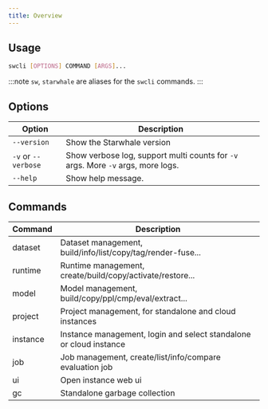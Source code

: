```yaml
---
title: Overview
---
```


## Usage

```bash
swcli [OPTIONS] COMMAND [ARGS]...
```

:::note
`sw`, `starwhale` are aliases for the `swcli` commands.
:::

## Options

|Option|Description|
|------|-----------|
|`--version`|Show the Starwhale version|
|`-v` or `--verbose`|Show verbose log, support multi counts for `-v` args. More `-v` args, more logs.|
|`--help`|Show help message.|

## Commands

|Command|Description|
|-------|-----------|
|dataset|Dataset management, build/info/list/copy/tag/render-fuse...|
|runtime|Runtime management, create/build/copy/activate/restore...|
|model|Model management, build/copy/ppl/cmp/eval/extract...|
|project|Project management, for standalone and cloud instances|
|instance|Instance management, login and select standalone or cloud instance|
|job|Job management, create/list/info/compare evaluation job|
|ui|Open instance web ui|
|gc|Standalone garbage collection|

